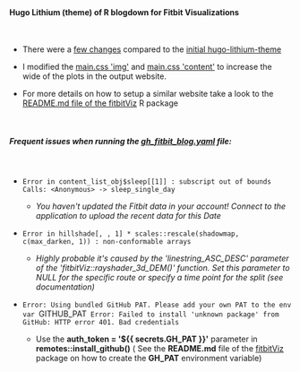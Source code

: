 
<br>

#### **Hugo Lithium (theme) of R blogdown for Fitbit Visualizations**

<br>

* There were a [few changes](https://stackoverflow.com/a/43505891/8302386) compared to the [initial hugo-lithium-theme](https://github.com/jrutheiser/hugo-lithium-theme)

* I modified the [main.css 'img'](https://github.com/mlampros/fitbitVizBlog/blob/master/themes/hugo-lithium/static/css/main.css#L32-L34) and [main.css 'content'](https://github.com/mlampros/fitbitVizBlog/blob/master/themes/hugo-lithium/static/css/main.css#L97-L98) to increase the wide of the plots in the output website.

* For more details on how to setup a similar website take a look to the [README.md file of the fitbitViz](https://github.com/mlampros/fitbitViz#keep-track-of-your-activities-using-fitbitviz-blogdown-and-github-actions) R package

<br>

##### **Frequent issues when running the [gh_fitbit_blog.yaml](https://github.com/mlampros/fitbitVizBlog/blob/master/.github/workflows/gh_fitbit_blog.yaml) file:**

<br>

* `Error in content_list_obj$sleep[[1]] : subscript out of bounds  Calls: <Anonymous> -> sleep_single_day`
    * *You haven't updated the Fitbit data in your account! Connect to the application to upload the recent data for this Date*

* `Error in hillshade[, , 1] * scales::rescale(shadowmap, c(max_darken, 1)) : non-conformable arrays`
    * *Highly probable it's caused by the 'linestring_ASC_DESC' parameter of the 'fitbitViz::rayshader_3d_DEM()' function. Set this parameter to NULL for the specific route or specify a time point for the split (see documentation)*

* `Error: Using bundled GitHub PAT. Please add your own PAT to the env var `GITHUB_PAT` Error: Failed to install 'unknown package' from GitHub: HTTP error 401. Bad credentials`
    * Use the **auth_token = '${{ secrets.GH_PAT }}'** parameter in **remotes::install_github()** ( See the **README.md** file of the [fitbitViz](https://github.com/mlampros/fitbitViz#keep-track-of-your-activities-using-fitbitviz-blogdown-and-github-actions) package on how to create the **GH_PAT** environment variable)
    
<br>
